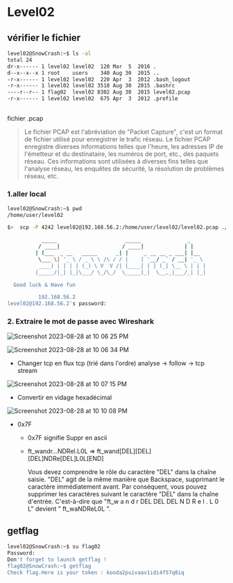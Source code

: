 # Level02

## vérifier le fichier

```zsh
level02@SnowCrash:~$ ls -al
total 24
dr-x------ 1 level02 level02  120 Mar  5  2016 .
d--x--x--x 1 root    users    340 Aug 30  2015 ..
-r-x------ 1 level02 level02  220 Apr  3  2012 .bash_logout
-r-x------ 1 level02 level02 3518 Aug 30  2015 .bashrc
----r--r-- 1 flag02  level02 8302 Aug 30  2015 level02.pcap
-r-x------ 1 level02 level02  675 Apr  3  2012 .profile
```

##

fichier .pcap

> Le fichier PCAP est l'abréviation de "Packet Capture", c'est un format de fichier utilisé pour enregistrer le trafic réseau. Le fichier PCAP enregistre diverses informations telles que l'heure, les adresses IP de l'émetteur et du destinataire, les numéros de port, etc., des paquets réseau. Ces informations sont utilisées à diverses fins telles que l'analyse réseau, les enquêtes de sécurité, la résolution de problèmes réseau, etc.

### 1.aller local

```zsh
level02@SnowCrash:~$ pwd
/home/user/level02

```

```zsh
$>  scp -P 4242 level02@192.168.56.2:/home/user/level02/level02.pcap ./

           _____                      _____               _
          / ____|                    / ____|             | |
         | (___  _ __   _____      _| |     _ __ __ _ ___| |__
          \___ \| '_ \ / _ \ \ /\ / / |    | '__/ _` / __| '_ \
          ____) | | | | (_) \ V  V /| |____| | | (_| \__ \ | | |
         |_____/|_| |_|\___/ \_/\_/  \_____|_|  \__,_|___/_| |_|

  Good luck & Have fun

          192.168.56.2
level02@192.168.56.2's password:
```

### 2. Extraire le mot de passe avec Wireshark

![Screenshot 2023-08-28 at 10 06 25 PM](https://github.com/hyungyoo/snow-crash/assets/71254925/f97e26df-8570-42d1-8c57-98404a412316)

![Screenshot 2023-08-28 at 10 06 34 PM](https://github.com/hyungyoo/snow-crash/assets/71254925/45dc55f4-0eea-4d58-a3bd-3e5fd35f230a)

- Changer tcp en flux tcp (trié dans l'ordre)
  analyse -> follow -> tcp stream

![Screenshot 2023-08-28 at 10 07 15 PM](https://github.com/hyungyoo/snow-crash/assets/71254925/c6290112-2fda-4cc4-9ed9-1b73ebf1a3d5)

- Convertir en vidage hexadécimal

![Screenshot 2023-08-28 at 10 10 08 PM](https://github.com/hyungyoo/snow-crash/assets/71254925/505569f8-c52c-478e-b378-bbdb01ca5cf4)

- 0x7F

  - 0x7F signifie Suppr en ascii
  - ft_wandr...NDRel.L0L =>
    ft_wand[DEL][DEL][DEL]NDRe[DEL]L0L[END]

    Vous devez comprendre le rôle du caractère "DEL" dans la chaîne saisie. "DEL" agit de la même manière que Backspace, supprimant le caractère immédiatement avant.
    Par conséquent, vous pouvez supprimer les caractères suivant le caractère "DEL" dans la chaîne d'entrée. C'est-à-dire que "ft_w a n d r DEL DEL DEL N D R e l . L 0 L" devient " ft_waNDReL0L ".

## getflag

```zsh
level02@SnowCrash:~$ su flag02
Password:
Don't forget to launch getflag !
flag02@SnowCrash:~$ getflag
Check flag.Here is your token : kooda2puivaav1idi4f57q8iq
```
